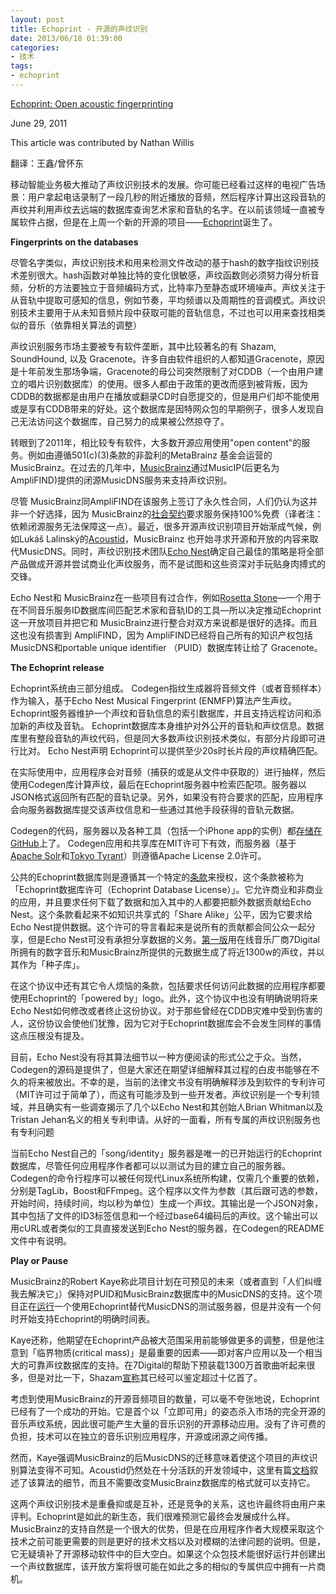 ```yaml
---
layout: post
title: Echoprint - 开源的声纹识别
date: 2013/06/18 01:39:00
categories:
- 技术
tags:
- echoprint
---
```


[Echoprint: Open acoustic fingerprinting](http://lwn.net/Articles/449650/) 

June 29, 2011 

This article was contributed by Nathan Willis 

翻译：王鑫/曾怀东

移动智能业务极大推动了声纹识别技术的发展。你可能已经看过这样的电视广告场景：用户拿起电话录制了一段几秒的附近播放的音频，然后程序计算出这段音轨的声纹并利用声纹去远端的数据库查询艺术家和音轨的名字。在以前该领域一直被专属软件占据，但是在上周一个新的开源的项目——[Echoprint](http://echoprint.me/)诞生了。

**Fingerprints on the databases**

尽管名字类似，声纹识别技术和用来检测文件改动的基于hash的数字指纹识别技术差别很大。hash函数对单独比特的变化很敏感，声纹函数则必须努力得分析音频，分析的方法要独立于音频编码方式，比特率乃至静态或环境噪声。声纹关注于从音轨中提取可感知的信息，例如节奏，平均频谱以及周期性的音调模式。声纹识别技术主要用于从未知音频片段中获取可能的音轨信息，不过也可以用来查找相类似的音乐（依靠相关算法的调整）

声纹识别服务市场主要被专有软件垄断，其中比较著名的有 Shazam, SoundHound, 以及 Gracenote。许多自由软件组织的人都知道Gracenote，原因是十年前发生那场争端，Gracenote的母公司突然限制了对CDDB（一个由用户建立的唱片识别数据库）的使用。很多人都由于政策的更改而感到被背叛，因为CDDB的数据都是由用户在播放或翻录CD时自愿提交的，但是用户们却不能使用或是享有CDDB带来的好处。这个数据库是因特网众包的早期例子，很多人发现自己无法访问这个数据库，自己努力的成果被公然掠夺了。

转眼到了2011年，相比较专有软件，大多数开源应用使用"open content"的服务。例如由遵循501(c)(3)条款的非盈利的MetaBrainz 基金会运营的MusicBrainz。在过去的几年中，[MusicBrainz](http://musicbrainz.org/)通过MusicIP(后更名为AmpliFIND)提供的闭源MusicDNS服务来支持声纹识别。

尽管 MusicBrainz同AmpliFIND在该服务上签订了永久性合同，人们仍认为这并非一个好选择，因为 MusicBrainz的[社会契约](http://musicbrainz.org/doc/Social_Contract)要求服务保持100%免费（译者注：依赖闭源服务无法保障这一点）。最近，很多开源声纹识别项目开始渐成气候，例如Lukáš Lalinský的[Acoustid](http://acoustid.org/)，MusicBrainz 也开始寻求开源和开放的内容来取代MusicDNS。同时，声纹识别技术团队[Echo Nest](http://www.echonest.com/)确定自己最佳的策略是将全部产品做成开源并尝试商业化声纹服务，而不是试图和这些资深对手玩贴身肉搏式的交锋。

Echo Nest和 MusicBrainz在一些项目有过合作，例如[Rosetta Stone](http://developer.echonest.com/docs/v4/index.html#project-rosetta-stone)—一个用于在不同音乐服务ID数据库间匹配艺术家和音轨ID的工具—所以决定推动Echoprint这一开放项目并把它和 MusicBrainz进行整合对双方来说都是很好的选择。而且这也没有损害到 AmpliFIND，因为 AmpliFIND已经将自己所有的知识产权包括 MusicDNS和portable unique identifier （PUID）数据库转让给了 Gracenote。

**The Echoprint release**

Echoprint系统由三部分组成。 Codegen指纹生成器将音频文件（或者音频样本）作为输入，基于Echo Nest Musical Fingerprint (ENMFP)算法产生声纹。Echoprint服务器维护一个声纹和音轨信息的索引数据库，并且支持远程访问和添加新的声纹及音轨。 Echoprint数据库本身维护对外公开的音轨和声纹信息。数据库里有整段音轨的声纹代码，但是同大多数声纹识别技术类似，有部分片段即可进行比对。 Echo Nest声明 Echoprint可以提供至少20s时长片段的声纹精确匹配。

在实际使用中，应用程序会对音频（捕获的或是从文件中获取的）进行抽样，然后使用Codegen库计算声纹，最后在Echoprint服务器中检索匹配项。服务器以JSON格式返回所有匹配的音轨记录。另外，如果没有符合要求的匹配，应用程序会向服务器数据库提交该声纹信息和一些通过其他手段获得的音轨元数据。

Codegen的代码，服务器以及各种工具（包括一个iPhone app的实例）都[存储在GitHub](http://github.com/echonest/)上了。 Codegen应用和共享库在MIT许可下有效，而服务器（基于[Apache Solr](http://lucene.apache.org/solr/)和[Tokyo Tyrant](http://fallabs.com/tokyotyrant/)）则遵循Apache License 2.0许可。

公共的Echoprint数据库则是遵循其一个特定的[条款](http://echoprint.me/data)来授权，这个条款被称为「Echoprint数据库许可（Echoprint Database License）」。它允许商业和非商业的应用，并且要求任何下载了数据和加入其中的人都要把额外数据贡献给Echo Nest。这个条款看起来不如知识共享式的「Share Alike」公平，因为它要求给Echo Nest提供数据。这个许可的导言看起来是说所有的贡献都会同公众一起分享，但是Echo Nest可没有承担分享数据的义务。[第一版](http://the.echonest.com/company/press-release/18/)用在线音乐厂商7Digital所拥有的数字音乐和MusicBrainz所提供的元数据生成了将近1300w的声纹，并以其作为「种子库」。

在这个协议中还有其它令人烦恼的条款，包括要求任何访问此数据的应用程序都要使用Echoprint的「powered by」logo。此外，这个协议中也没有明确说明将来Echo Nest如何修改或者终止这份协议。对于那些曾经在CDDB灾难中受到伤害的人，这份协议会使他们犹豫，因为它对于Echoprint数据库会不会发生同样的事情这点压根没有提及。

目前，Echo Nest没有将其算法细节以一种方便阅读的形式公之于众。当然，Codegen的源码是提供了，但是大家还在期望详细解释其过程的白皮书能够在不久的将来被放出。不幸的是，当前的法律文书没有明确解释涉及到软件的专利许可（MIT许可过于简单了），而这有可能涉及到一些开发者。声纹识别是一个专利领域，并且确实有一些调查揭示了几个以Echo Nest和其创始人Brian Whitman以及Tristan Jehan名义的相关专利申请。从好的一面看，所有专属的声纹识别服务也有专利问题

当前Echo Nest自己的「song/identity」服务器是唯一的已开始运行的Echoprint数据库，尽管任何应用程序作者都可以以测试为目的建立自己的服务器。Codegen的命令行程序可以被任何现代Linux系统所构建，仅需几个重要的依赖，分别是TagLib，Boost和FFmpeg。这个程序以文件为参数（其后跟可选的参数，开始时间，持续时间，均以秒为单位）生成一个声纹。其输出是一个JSON对象，其中包括了文件的ID3标签信息和一个经过base64编码后的声纹。这个输出可以用cURL或者类似的工具直接发送到Echo Nest的服务器，在Codegen的README文件中有说明。

**Play or Pause**

MusicBrainz的Robert Kaye称此项目计划在可预见的未来（或者直到「人们纠缠我去解决它」）保持对PUID和MusicBrainz数据库中的MusicDNS的支持。这个项目正在[运行](http://blog.musicbrainz.org/?p=945)一个使用Echoprint替代MusicDNS的测试服务器，但是并没有一个何时开始支持Echoprint的明确时间表。

Kaye还称，他期望在Echoprint产品被大范围采用前能够做更多的调整，但是他注意到「临界物质(critical mass)」是最重要的因素——即对客户应用以及一个相当大的可靠声纹数据库的支持。在7Digital的帮助下预装载1300万首歌曲听起来很多，但是对比一下，Shazam[宣称](http://www.shazam.com/music/web/pressrelease.html?nid=NEWS20100518084111)其已经可以鉴定超过十亿首了。

考虑到使用MusicBrainz的开源音频项目的数量，可以毫不夸张地说，Echoprint已经有了一个成功的开始。它是首个以「立即可用」的姿态杀入市场的完全开源的音乐声纹系统，因此很可能产生大量的音乐识别的开源移动应用。没有了许可费的负担，技术可以在独立的音乐识别应用程序，开源或闭源之间传播。

然而，Kaye强调MusicBrainz的后MusicDNS的迁移意味着使这个项目的声纹识别算法变得不可知。Acoustid仍然处在十分活跃的开发领域中，这里有篇[文档](http://oxygene.sk/lukas/2011/01/how-does-chromaprint-work/)叙述了该算法的细节，而且不需要改变MusicBrainz数据库的格式就可以支持它。

这两个声纹识别技术是重叠抑或是互补，还是竞争的关系，这也许最终将由用户来评判。Echoprint是如此的新生态，我们很难预测它最终会发展成什么样。MusicBrainz的支持自然是一个很大的优势，但是在应用程序作者大规模采取这个技术之前可能更需要的则是更好的技术文档以及对模糊的法律问题的说明。但是，它无疑填补了开源移动软件中的巨大空白。如果这个众包技术能很好运行并创建出一个声纹数据库，该开放方案将很可能在如此之多的相似的专属供应中拥有一片商机。

